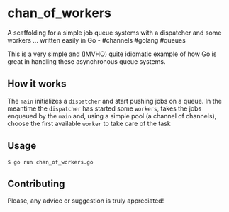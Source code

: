 # chan_of_workers

A scaffolding for a simple job queue systems with a dispatcher and some workers
... written easily in Go - #channels #golang #queues

This is a very simple and (IMVHO) quite idiomatic example of how Go is great
in handling these asynchronous queue systems.

## How it works

The `main` initializes a `dispatcher` and start pushing jobs on a queue.
In the meantime the `dispatcher` has started some `workers`, takes the
jobs enqueued by the `main` and, using a simple pool (a channel of
channels), choose the first available `worker` to take care of the task

## Usage

`$ go run chan_of_workers.go`

## Contributing
Please, any advice or suggestion is truly appreciated!
